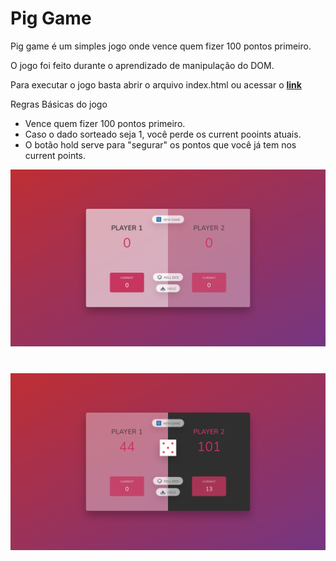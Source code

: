 # Pig Game

Pig game é um simples jogo onde vence quem fizer 100 pontos primeiro.

O jogo foi feito durante o aprendizado de manipulação do DOM.

Para executar o jogo basta abrir o arquivo index.html ou acessar o [**link**](https://try-pig-game.netlify.app/)

Regras Básicas do jogo

- Vence quem fizer 100 pontos primeiro.
- Caso o dado sorteado seja 1, você perde os current pooints atuais.
- O botão hold serve para "segurar" os pontos que você já tem nos current points.

![](src/program-pt1.png)

#

![](src/program-pt2.png)
